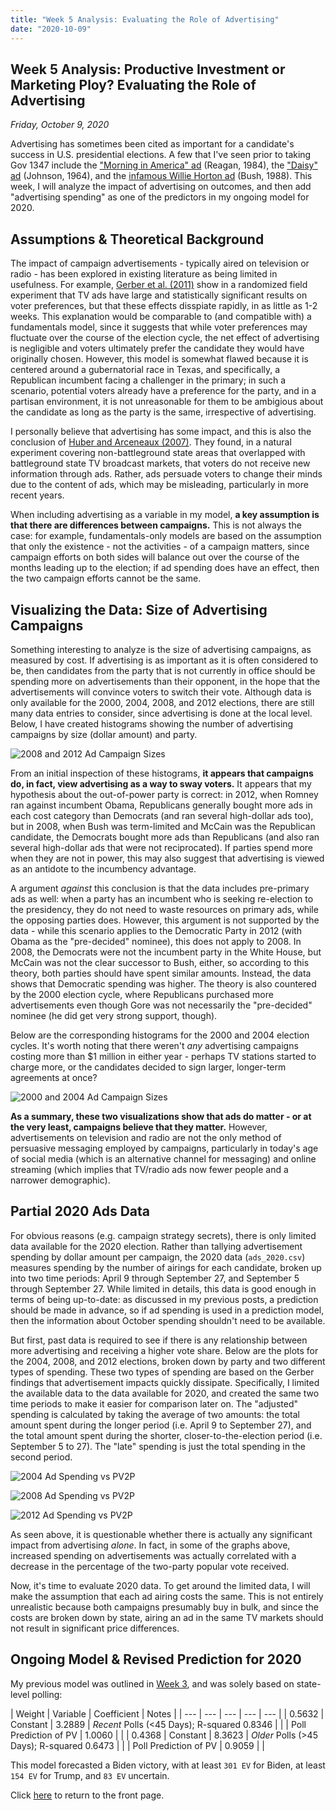 ```yaml
---
title: "Week 5 Analysis: Evaluating the Role of Advertising"
date: "2020-10-09"
---
```


## Week 5 Analysis: Productive Investment or Marketing Ploy? Evaluating the Role of Advertising
*Friday, October 9, 2020*

Advertising has sometimes been cited as important for a candidate's success in U.S. presidential elections. A few that I've seen prior to taking Gov 1347 include the ["Morning in America" ad](https://www.nytimes.com/2016/05/08/business/the-ad-that-helped-reagan-sell-good-times-to-an-uncertain-nation.html) (Reagan, 1984), the ["Daisy" ad](https://www.smithsonianmag.com/history/how-daisy-ad-changed-everything-about-political-advertising-180958741/) (Johnson, 1964), and the [infamous Willie Horton ad](https://www.nytimes.com/2018/12/03/us/politics/bush-willie-horton.html) (Bush, 1988). This week, I will analyze the impact of advertising on outcomes, and then add "advertising spending" as one of the predictors in my ongoing model for 2020.

## Assumptions & Theoretical Background
The impact of campaign advertisements - typically aired on television or radio - has been explored in existing literature as being limited in usefulness. For example, [Gerber et al. (2011)](https://www.jstor.org/stable/41480831?seq=1) show in a randomized field experiment that TV ads have large and statistically significant results on voter preferences, but that these effects disspiate rapidly, in as little as 1-2 weeks. This explanation would be comparable to (and compatible with) a fundamentals model, since it suggests that while voter preferences may fluctuate over the course of the election cycle, the net effect of advertising is negligible and voters ultimately prefer the candidate they would have originally chosen. However, this model is somewhat flawed because it is centered around a gubernatorial race in Texas, and specifically, a Republican incumbent facing a challenger in the primary; in such a scenario, potential voters already have a preference for the party, and in a partisan environment, it is not unreasonable for them to be ambigious about the candidate as long as the party is the same, irrespective of advertising.

I personally believe that advertising has some impact, and this is also the conclusion of [Huber and Arceneaux (2007)](https://www.jstor.org/stable/4620110?seq=1). They found, in a natural experiment covering non-battleground state areas that overlapped with battleground state TV broadcast markets, that voters do not receive new information through ads. Rather, ads persuade voters to change their minds due to the content of ads, which may be misleading, particularly in more recent years. 

When including advertising as a variable in my model, **a key assumption is that there are differences between campaigns.** This is not always the case: for example, fundamentals-only models are based on the assumption that only the existence - not the activities - of a campaign matters, since campaign efforts on both sides will balance out over the course of the months leading up to the election; if ad spending does have an effect, then the two campaign efforts cannot be the same.

## Visualizing the Data: Size of Advertising Campaigns
Something interesting to analyze is the size of advertising campaigns, as measured by cost. If advertising is as important as it is often considered to be, then candidates from the party that is not currently in office should be spending more on advertisements than their opponent, in the hope that the advertisements will convince voters to switch their vote. Although data is only available for the 2000, 2004, 2008, and 2012 elections, there are still many data entries to consider, since advertising is done at the local level. Below, I have created histograms showing the number of advertising campaigns by size (dollar amount) and party.

![2008 and 2012 Ad Campaign Sizes](https://yanxifang.github.io/Gov-1347/images/ad_campaign_size_2008_2012.png)

From an initial inspection of these histograms, **it appears that campaigns do, in fact, view advertising as a way to sway voters.** It appears that my hypothesis about the out-of-power party is correct: in 2012, when Romney ran against incumbent Obama, Republicans generally bought more ads in each cost category than Democrats (and ran several high-dollar ads too), but in 2008, when Bush was term-limited and McCain was the Republican candidate, the Democrats bought more ads than Republicans (and also ran several high-dollar ads that were not reciprocated). If parties spend more when they are not in power, this may also suggest that advertising is viewed as an antidote to the incumbency advantage.

A argument *against* this conclusion is that the data includes pre-primary ads as well: when a party has an incumbent who is seeking re-election to the presidency, they do not need to waste resources on primary ads, while the opposing parties does. However, this argument is not supported by the data - while this scenario applies to the Democratic Party in 2012 (with Obama as the "pre-decided" nominee), this does not apply to 2008. In 2008, the Democrats were not the incumbent party in the White House, but McCain was not the clear successor to Bush, either, so according to this theory, both parties should have spent similar amounts. Instead, the data shows that Democratic spending was higher. The theory is also countered by the 2000 election cycle, where Republicans purchased more advertisements even though Gore was not necessarily the "pre-decided" nominee (he did get very strong support, though).

Below are the corresponding histograms for the 2000 and 2004 election cycles. It's worth noting that there weren't *any* advertising campaigns costing more than $1 million in either year - perhaps TV stations started to charge more, or the candidates decided to sign larger, longer-term agreements at once?

![2000 and 2004 Ad Campaign Sizes](https://yanxifang.github.io/Gov-1347/images/ad_campaign_size_2000_2004.png)

**As a summary, these two visualizations show that ads do matter - or at the very least, campaigns believe that they matter.** However, advertisements on television and radio are not the only method of persuasive messaging employed by campaigns, particularly in today's age of social media (which is an alternative channel for messaging) and online streaming (which implies that TV/radio ads now fewer people and a narrower demographic).

## Partial 2020 Ads Data
For obvious reasons (e.g. campaign strategy secrets), there is only limited data available for the 2020 election. Rather than tallying advertisement spending by dollar amount per campaign, the 2020 data (`ads_2020.csv`) measures spending by the number of airings for each candidate, broken up into two time periods: April 9 through September 27, and September 5 through September 27. While limited in details, this data is good enough in terms of being up-to-date: as discussed in my previous posts, a prediction should be made in advance, so if ad spending is used in a prediction model, then the information about October spending shouldn't need to be available.

But first, past data is required to see if there is any relationship between more advertising and receiving a higher vote share. Below are the plots for the 2004, 2008, and 2012 elections, broken down by party and two different types of spending. These two types of spending are based on the Gerber findings that advertisement impacts quickly dissipate. Specifically, I limited the available data to the data available for 2020, and created the same two time periods to make it easier for comparison later on. The "adjusted" spending is calculated by taking the average of two amounts: the total amount spent during the longer period (i.e. April 9 to September 27), and the total amount spent during the shorter, closer-to-the-election period (i.e. September 5 to 27). The "late" spending is just the total spending in the second period.

![2004 Ad Spending vs PV2P](https://yanxifang.github.io/Gov-1347/images/ads_pv2p_2004.png)

![2008 Ad Spending vs PV2P](https://yanxifang.github.io/Gov-1347/images/ads_pv2p_2008.png)

![2012 Ad Spending vs PV2P](https://yanxifang.github.io/Gov-1347/images/ads_pv2p_2012.png)

As seen above, it is questionable whether there is actually any significant impact from advertising *alone*. In fact, in some of the graphs above, increased spending on advertisements was actually correlated with a decrease in the percentage of the two-party popular vote received.  

Now, it's time to evaluate 2020 data. To get around the limited data, I will make the assumption that each ad airing costs the same. This is not entirely unrealistic because both campaigns presumably buy in bulk, and since the costs are broken down by state, airing an ad in the same TV markets should not result in significant price differences. 

## Ongoing Model & Revised Prediction for 2020
My previous model was outlined in [Week 3](https://yanxifang.github.io/Gov-1347/2020/09/25/Week-Three-Predictions.html), and was solely based on state-level polling:

| Weight | Variable | Coefficient | Notes |
| --- | --- | --- | --- | --- |
| 0.5632 | Constant | 3.2889 | *Recent* Polls (<45 Days); R-squared 0.8346 |
|  | Poll Prediction of PV | 1.0060 | |
| 0.4368 | Constant | 8.3623 | *Older* Polls (>45 Days); R-squared 0.6473 |
|  | Poll Prediction of PV | 0.9059 | |

This model forecasted a Biden victory, with at least `301 EV` for Biden, at least `154 EV` for Trump, and `83 EV` uncertain.

Click [here](https://yanxifang.github.io/Gov-1347) to return to the front page.
